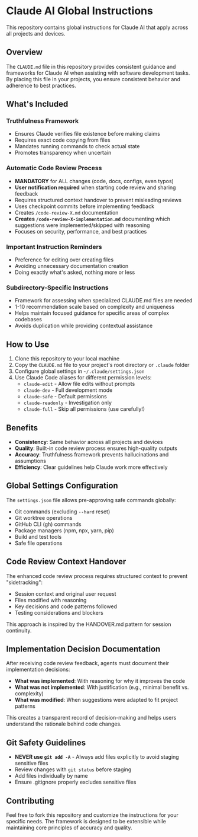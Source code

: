 # Claude AI Global Instructions

This repository contains global instructions for Claude AI that apply across all projects and devices.

## Overview

The `CLAUDE.md` file in this repository provides consistent guidance and frameworks for Claude AI when assisting with software development tasks. By placing this file in your projects, you ensure consistent behavior and adherence to best practices.

## What's Included

### Truthfulness Framework
- Ensures Claude verifies file existence before making claims
- Requires exact code copying from files
- Mandates running commands to check actual state
- Promotes transparency when uncertain

### Automatic Code Review Process
- **MANDATORY** for ALL changes (code, docs, configs, even typos)
- **User notification required** when starting code review and sharing feedback
- Requires structured context handover to prevent misleading reviews
- Uses checkpoint commits before implementing feedback
- Creates `/code-review-X.md` documentation
- **Creates `/code-review-X-implementation.md`** documenting which suggestions were implemented/skipped with reasoning
- Focuses on security, performance, and best practices

### Important Instruction Reminders
- Preference for editing over creating files
- Avoiding unnecessary documentation creation
- Doing exactly what's asked, nothing more or less

### Subdirectory-Specific Instructions
- Framework for assessing when specialized CLAUDE.md files are needed
- 1-10 recommendation scale based on complexity and uniqueness
- Helps maintain focused guidance for specific areas of complex codebases
- Avoids duplication while providing contextual assistance

## How to Use

1. Clone this repository to your local machine
2. Copy the `CLAUDE.md` file to your project's root directory or `.claude` folder
3. Configure global settings in `~/.claude/settings.json`
4. Use Claude Code aliases for different permission levels:
   - `claude-edit` - Allow file edits without prompts
   - `claude-dev` - Full development mode
   - `claude-safe` - Default permissions
   - `claude-readonly` - Investigation only
   - `claude-full` - Skip all permissions (use carefully!)

## Benefits

- **Consistency**: Same behavior across all projects and devices
- **Quality**: Built-in code review process ensures high-quality outputs
- **Accuracy**: Truthfulness framework prevents hallucinations and assumptions
- **Efficiency**: Clear guidelines help Claude work more effectively

## Global Settings Configuration

The `settings.json` file allows pre-approving safe commands globally:
- Git commands (excluding `--hard` reset)
- Git worktree operations
- GitHub CLI (gh) commands
- Package managers (npm, npx, yarn, pip)
- Build and test tools
- Safe file operations

## Code Review Context Handover

The enhanced code review process requires structured context to prevent "sidetracking":
- Session context and original user request
- Files modified with reasoning
- Key decisions and code patterns followed
- Testing considerations and blockers

This approach is inspired by the HANDOVER.md pattern for session continuity.

## Implementation Decision Documentation

After receiving code review feedback, agents must document their implementation decisions:
- **What was implemented**: With reasoning for why it improves the code
- **What was not implemented**: With justification (e.g., minimal benefit vs. complexity)
- **What was modified**: When suggestions were adapted to fit project patterns

This creates a transparent record of decision-making and helps users understand the rationale behind code changes.

## Git Safety Guidelines

- **NEVER use `git add -A`** - Always add files explicitly to avoid staging sensitive files
- Review changes with `git status` before staging
- Add files individually by name
- Ensure .gitignore properly excludes sensitive files

## Contributing

Feel free to fork this repository and customize the instructions for your specific needs. The framework is designed to be extensible while maintaining core principles of accuracy and quality.
